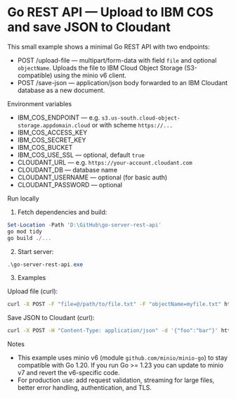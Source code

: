 # Go REST API — Upload to IBM COS and save JSON to Cloudant

This small example shows a minimal Go REST API with two endpoints:

- POST /upload-file — multipart/form-data with field `file` and optional `objectName`. Uploads the file to IBM Cloud Object Storage (S3-compatible) using the minio v6 client.
- POST /save-json — application/json body forwarded to an IBM Cloudant database as a new document.

Environment variables

- IBM_COS_ENDPOINT — e.g. `s3.us-south.cloud-object-storage.appdomain.cloud` or with scheme `https://...`
- IBM_COS_ACCESS_KEY
- IBM_COS_SECRET_KEY
- IBM_COS_BUCKET
- IBM_COS_USE_SSL — optional, default `true`
- CLOUDANT_URL — e.g. `https://your-account.cloudant.com`
- CLOUDANT_DB — database name
- CLOUDANT_USERNAME — optional (for basic auth)
- CLOUDANT_PASSWORD — optional

Run locally

1. Fetch dependencies and build:

```powershell
Set-Location -Path 'D:\GitHub\go-server-rest-api'
go mod tidy
go build ./...
```

2. Start server:

```powershell
.\go-server-rest-api.exe
```

3. Examples

Upload file (curl):

```bash
curl -X POST -F "file=@/path/to/file.txt" -F "objectName=myfile.txt" http://localhost:8080/upload-file
```

Save JSON to Cloudant (curl):

```bash
curl -X POST -H "Content-Type: application/json" -d '{"foo":"bar"}' http://localhost:8080/save-json
```

Notes

- This example uses minio v6 (module `github.com/minio/minio-go`) to stay compatible with Go 1.20. If you run Go >= 1.23 you can update to minio v7 and revert the v6-specific code.
- For production use: add request validation, streaming for large files, better error handling, authentication, and TLS.
